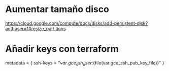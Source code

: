 # Aumentar tamaño disco
https://cloud.google.com/compute/docs/disks/add-persistent-disk?authuser=1#resize_partitions

# Añadir keys con terraform
metadata = {
  ssh-keys = "${var.gce_ssh_user}:${file(var.gce_ssh_pub_key_file)}"
}
